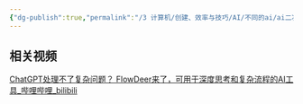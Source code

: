 ```yaml
---
{"dg-publish":true,"permalink":"/3 计算机/创建、效率与技巧/AI/不同的ai/ai二次开发应用/flow deer/","title":"flow deer"}
---
```



## 相关视频
[ChatGPT处理不了复杂问题？ FlowDeer来了，可用于深度思考和复杂流程的AI工具\_哔哩哔哩\_bilibili](https://www.bilibili.com/video/BV1w8411X7CT/?buvid=XY630CE669F34078F341989B1EE06E60B0127&is_story_h5=false&mid=g8UDjEqHIS5oCexxb9oAEQ%3D%3D&p=1&plat_id=116&share_from=ugc&share_medium=android&share_plat=android&share_session_id=bd9a4dc9-74d1-438e-80d4-9ba385e75c47&share_source=COPY&share_tag=s_i&timestamp=1693289335&unique_k=P7qcstv&up_id=10185878&vd_source=20cb3e7c6ad3d64f0eb2d763ff005080)